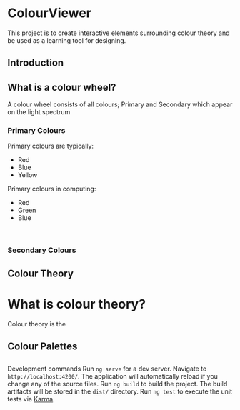 # ColourViewer

This project is to create interactive elements surrounding colour theory and be used as a learning tool for designing.

## Introduction 

<h2>What is a colour wheel?</h2>

<p>A colour wheel consists of all colours; Primary and Secondary which appear on the light spectrum</p>

<h3>Primary Colours</h3>
<p>Primary colours are typically: </p>
<ul>
<li>Red</li>
<li>Blue</li>
<li>Yellow</li>
</ul>
<p>Primary colours in computing:</p>
<ul>
<li>Red</li>
<li>Green</li>
<li>Blue</li>
</ul>

<br>

<h3>Secondary Colours</h3>
<p></p>

## Colour Theory

<h1>What is colour theory?</h1>
<p>Colour theory is the </p>

## Colour Palettes


## 


Development commands
Run `ng serve` for a dev server. Navigate to `http://localhost:4200/`. The application will automatically reload if you change any of the source files.
Run `ng build` to build the project. The build artifacts will be stored in the `dist/` directory.
Run `ng test` to execute the unit tests via [Karma](https://karma-runner.github.io).

